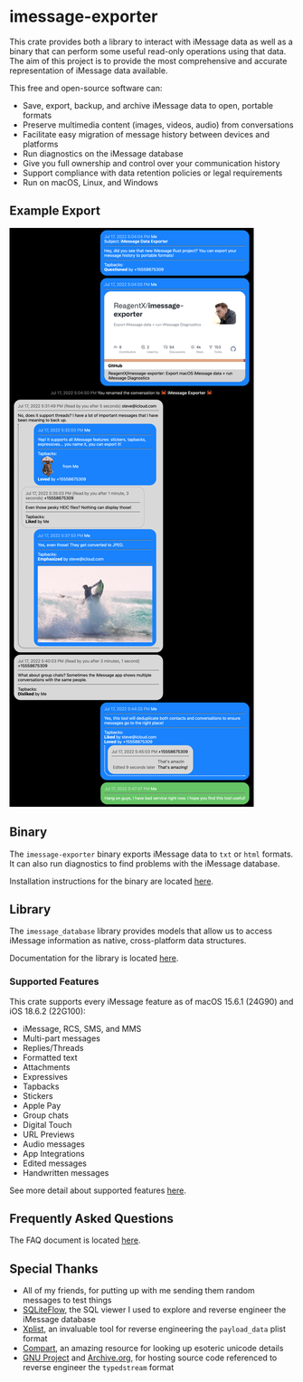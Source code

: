 # imessage-exporter

This crate provides both a library to interact with iMessage data as well as a binary that can perform some useful read-only operations using that data. The aim of this project is to provide the most comprehensive and accurate representation of iMessage data available.

This free and open-source software can:

- Save, export, backup, and archive iMessage data to open, portable formats
- Preserve multimedia content (images, videos, audio) from conversations
- Facilitate easy migration of message history between devices and platforms
- Run diagnostics on the iMessage database
- Give you full ownership and control over your communication history
- Support compliance with data retention policies or legal requirements
- Run on macOS, Linux, and Windows

## Example Export

![HTML Export Sample](/docs/hero.png)

## Binary

The `imessage-exporter` binary exports iMessage data to `txt` or `html` formats. It can also run diagnostics to find problems with the iMessage database.

Installation instructions for the binary are located [here](imessage-exporter/README.md).

## Library

The `imessage_database` library provides models that allow us to access iMessage information as native, cross-platform data structures.

Documentation for the library is located [here](imessage-database/README.md).

### Supported Features

This crate supports every iMessage feature as of macOS 15.6.1 (24G90) and iOS 18.6.2 (22G100):

- iMessage, RCS, SMS, and MMS
- Multi-part messages
- Replies/Threads
- Formatted text
- Attachments
- Expressives
- Tapbacks
- Stickers
- Apple Pay
- Group chats
- Digital Touch
- URL Previews
- Audio messages
- App Integrations
- Edited messages
- Handwritten messages

See more detail about supported features [here](docs/features.md).

## Frequently Asked Questions

The FAQ document is located [here](/docs/faq.md).

## Special Thanks

- All of my friends, for putting up with me sending them random messages to test things
- [SQLiteFlow](https://www.sqliteflow.com), the SQL viewer I used to explore and reverse engineer the iMessage database
- [Xplist](https://github.com/ic005k/Xplist), an invaluable tool for reverse engineering the `payload_data` plist format
- [Compart](https://www.compart.com/en/unicode/), an amazing resource for looking up esoteric unicode details
- [GNU Project](https://github.com/gnustep/libobjc) and [Archive.org](https://archive.org/details/darwin_0.1), for hosting source code referenced to reverse engineer the `typedstream` format
